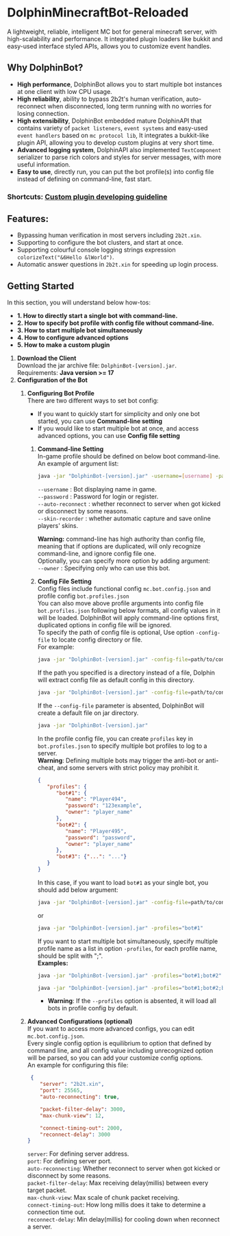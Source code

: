 # DolphinMinecraftBot-Reloaded
A lightweight, reliable, intelligent MC bot for general minecraft server, with high-scalability and performance. It integrated plugin loaders like bukkit and easy-used interface styled APIs, allows you to customize event handles.


## Why DolphinBot?
   - **High performance**, DolphinBot allows you to start multiple bot instances at one client with low CPU usage.   
   - **High reliability**, ability to bypass 2b2t's human verification, auto-reconnect when disconnected, long term running with no worries for losing connection.  
   - **High extensibility**, DolphinBot embedded mature DolphinAPI that contains variety of `packet listeners`, `event systems` and easy-used `event handlers` based on `mc protocol lib`,
     It integrates a bukkit-like plugin API, allowing you to develop custom plugins at very short time.  
   - **Advanced logging system**, DolphinAPI also implemented `TextComponent` serializer to parse rich colors and styles for server messages, with more useful information.
   - **Easy to use**, directly run, you can put the bot profile(s) into config file instead of defining on command-line, fast start.
### **Shortcuts**: [Custom plugin developing guideline](PluginDocumentation.md)
## Features:
   - Bypassing human verification in most servers including `2b2t.xin`.
   - Supporting to configure the bot clusters, and start at once.
   - Supporting colourful console logging strings expression `colorizeText("&6Hello &lWorld")`.
   - Automatic answer questions in `2b2t.xin` for speeding up login process.
## Getting Started
In this section, you will understand below how-tos:  
  - **1. How to directly start a single bot with command-line.**  
  - **2. How to specify bot profile with config file without command-line.**  
  - **3. How to start multiple bot simultaneously**  
  - **4. How to configure advanced options**  
  - **5. How to make a custom plugin**  

1. **Download the Client**  
   Download the jar archive file: `DolphinBot-[version].jar`.  
   Requirements: **Java version >= 17**
2. **Configuration of the Bot**
   1. **Configuring Bot Profile**  
      There are two different ways to set bot config:  
   
      - If you want to quickly start for simplicity and only one bot started, you can use **Command-line setting**  
      - If you would like to start multiple bot at once, and access advanced options, you can use **Config file setting**    
      
      1. **Command-line Setting**  
           In-game profile should be defined on below boot command-line.  
           An example of argument list:
           ```bash
           java -jar "DolphinBot-[version].jar" -username=[username] -password=[password] -skin-recorder=[enable/disable]
           ```
         `--username` : Bot displaying name in game.  
         `--password` : Password for login or register.  
         `--auto-reconnect` : whether reconnect to server when got kicked or disconnect by some reasons.  
         `--skin-recorder` : whether automatic capture and save online players' skins.
         
         **Warning:**  command-line has high authority than config file, meaning that if options are duplicated, will only recognize 
         command-line, and ignore config file one.  
         Optionally, you can specify more option by adding argument:  
         `--owner` : Specifying only who can use this bot.
      2. **Config File Setting**  
            Config files include functional config `mc.bot.config.json` and profile config `bot.profiles.json`  
            You can also move above profile arguments into config file ``bot.profiles.json`` following below formats, all config values in it will be loaded.
            DolphinBot will apply command-line options first, duplicated options in config file will be ignored.    
            To specify the path of config file is optional, Use option `-config-file` to locate config directory or file.  
            For example:  
            ```bash 
            java -jar "DolphinBot-[version].jar" -config-file=path/to/config.json
            ```
            If the path you specified is a directory instead of a file, Dolphin will extract config file as default config in this directory.  
            ```bash
            java -jar "DolphinBot-[version].jar" -config-file=path/to/config_directory
            ```
            If the `--config-file` parameter is absented, DolphinBot will create a default file on jar directory.  
            ```bash 
            java -jar "DolphinBot-[version].jar"
            ```
         
            In the profile config file, you can create `profiles` key in `bot.profiles.json` to specify multiple bot profiles to log to a server.  
            **Warning**: Defining multiple bots may trigger the anti-bot or anti-cheat, and some servers with strict policy may prohibit it.
            ```json
            {
               "profiles": {
                  "bot#1": {
                     "name": "Player494",
                     "password": "123example",
                     "owner": "player_name"
                  },
                  "bot#2": {
                     "name": "Player495",
                     "password": "password",
                     "owner": "player_name"
                  },
                  "bot#3": {"...": "..."}
               }
            }
            ```
            In this case, if you want to load `bot#1` as your single bot, you should add below argument:  
            ```bash
            java -jar "DolphinBot-[version].jar" -config-file=path/to/config_directory -profiles="bot#1"
            ```  
            or
            ```bash
            java -jar "DolphinBot-[version].jar" -profiles="bot#1"
            ```   
            If you want to start multiple bot simultaneously, specify multiple profile name as a list in option `-profiles`, for
            each profile name, should be split with ";".  
            **Examples:**  
            ```bash
            java -jar "DolphinBot-[version].jar" -profiles="bot#1;bot#2"
            ```  
            ```bash
            java -jar "DolphinBot-[version].jar" -profiles="bot#1;bot#2;bot#3;..."
            ```
            - **Warning**: If the `--profiles` option is absented, it will load all bots in profile config by default.
   2. **Advanced Configurations (optional)**  
      If you want to access more advanced configs, you can edit `mc.bot.config.json`.  
      Every single config option is equilibrium to option that defined by command line, and all config value including
      unrecognized option will be parsed, so you can add your customize config options.  
      An example for configuring this file:
      ```json
       {
          "server": "2b2t.xin",
          "port": 25565,
          "auto-reconnecting": true,
   
          "packet-filter-delay": 3000,
          "max-chunk-view": 12,
   
          "connect-timing-out": 2000,
          "reconnect-delay": 3000
      }
      ```   
      `server`: For defining server address.  
      `port`: For defining server port.  
      `auto-reconnecting`: Whether reconnect to server when got kicked or disconnect by some reasons.  
      `packet-filter-delay`: Max receiving delay(millis) between every target packet.   
      `max-chunk-view`: Max scale of chunk packet receiving.  
      `connect-timing-out`: How long millis does it take to determine a connection time out.  
      `reconnect-delay`: Min delay(millis) for cooling down when reconnect a server.  